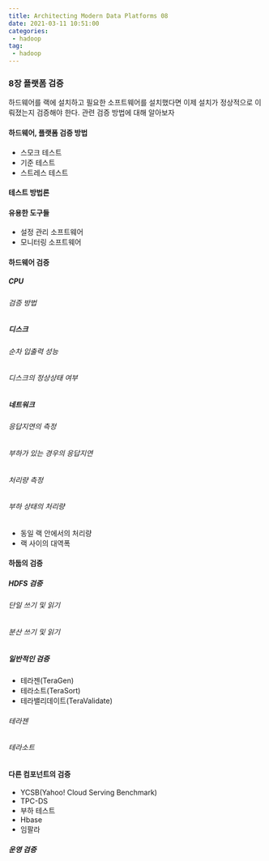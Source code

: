 ```yaml
---
title: Architecting Modern Data Platforms 08
date: 2021-03-11 10:51:00
categories:
 - hadoop
tag:
 - hadoop
---
```


### 8장 플랫폼 검증

하드웨어를 랙에 설치하고 필요한 소프트웨어를 설치했다면 이제 설치가 정상적으로 이뤄졌는지 검증해야 한다. 관련 검증 방법에 대해 알아보자

<!-- more -->

#### 하드웨어, 플랫폼 검증 방법

- 스모크 테스트
- 기준 테스트
- 스트레스 테스트



#### 테스트 방법론



#### 유용한 도구들

- 설정 관리 소프트웨어
- 모니터링 소프트웨어



#### 하드웨어 검증

##### CPU

###### 검증 방법

##### 디스크

###### 순차 입출력 성능

###### 디스크의 정상상태 여부

##### 네트워크

###### 응답지연의 측정

###### 부하가 있는 경우의 응답지연

###### 처리량 측정

###### 부하 상태의 처리량

- 동일 랙 안에서의 처리량
- 랙 사이의 대역폭



#### 하둡의 검증

##### HDFS 검증

###### 단일 쓰기 및 읽기

###### 분산 쓰기 및 읽기

##### 일반적인 검증

- 테라젠(TeraGen)
- 테라소트(TeraSort)
- 테라밸리데이트(TeraValidate)

###### 테라젠

###### 테라소트



#### 다른 컴포넌트의 검증

- YCSB(Yahoo! Cloud Serving Benchmark)
- TPC-DS
- 부하 테스트
- Hbase
- 임팔라

##### 운영 검증